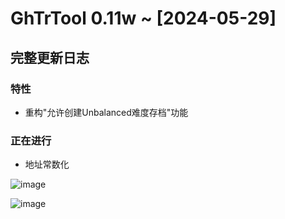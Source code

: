 # GhTrTool 0.11w ~ [2024-05-29]
## 完整更新日志 
### 特性
- 重构"允许创建Unbalanced难度存档"功能
### 正在进行
- 地址常数化

![image](https://github.com/Xcating/GhTrTool/assets/82816129/0c7d40cd-d8d8-4367-838e-f3a12b841c3e)

![image](https://github.com/Xcating/GhTrTool/assets/82816129/685daa33-4945-452a-8491-9440c166f619)